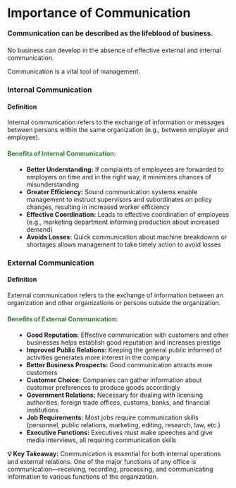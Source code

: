 # Importance of Communication

<div class="definition-card">
<p style="font-size: 1.1em; margin: 20px 0;">
    <strong>Communication can be described as the lifeblood of business.</strong></p> 
    
No business can develop in the absence of effective external and internal communication.

Communication is a vital tool of management.

</div>
                    
<h3>Internal Communication</h3>
    
<div class="example">
<h4>Definition</h4>
<p>Internal communication refers to the exchange of information or messages between persons within the same organization (e.g., between employer and employee).</p>
                        
<div style="margin-top: 20px;">
    <h4 style="color: #2e7d32;">Benefits of Internal Communication:</h4>
        <ul style="margin-left: 20px; margin-top: 10px;">
                                <li><strong>Better Understanding:</strong> If complaints of employees are forwarded to employers on time and in the right way, it minimizes chances of misunderstanding</li>
                                <li><strong>Greater Efficiency:</strong> Sound communication systems enable management to instruct supervisors and subordinates on policy changes, resulting in increased worker efficiency</li>
                                <li><strong>Effective Coordination:</strong> Leads to effective coordination of employees (e.g., marketing department informing production about increased demand)</li>
                                <li><strong>Avoids Losses:</strong> Quick communication about machine breakdowns or shortages allows management to take timely action to avoid losses</li>
                            </ul>
                        </div>
                    </div>
                    
<h3>External Communication</h3>
                    <div class="example">
                        <h4>Definition</h4>
                        <p>External communication refers to the exchange of information between an organization and other organizations or persons outside the organization.</p>
                        
<div style="margin-top: 20px;">
                            <h4 style="color: #2e7d32;">Benefits of External Communication:</h4>
                            <ul style="margin-left: 20px; margin-top: 10px;">
                                <li><strong>Good Reputation:</strong> Effective communication with customers and other businesses helps establish good reputation and increases prestige</li>
                                <li><strong>Improved Public Relations:</strong> Keeping the general public informed of activities generates more interest in the company</li>
                                <li><strong>Better Business Prospects:</strong> Good communication attracts more customers</li>
                                <li><strong>Customer Choice:</strong> Companies can gather information about customer preferences to produce goods accordingly</li>
                                <li><strong>Government Relations:</strong> Necessary for dealing with licensing authorities, foreign trade offices, customs, banks, and financial institutions</li>
                                <li><strong>Job Requirements:</strong> Most jobs require communication skills (personnel, public relations, marketing, editing, research, law, etc.)</li>
                                <li><strong>Executive Functions:</strong> Executives must make speeches and give media interviews, all requiring communication skills</li>
                            </ul>
                        </div>
                    </div>
                    
<div class="note">
                        <strong>💡 Key Takeaway:</strong> Communication is essential for both internal operations and external relations. One of the major functions of any office is communication—receiving, recording, processing, and communicating information to various functions of the organization.
                    </div>
                </div>
            </div>
            </div>